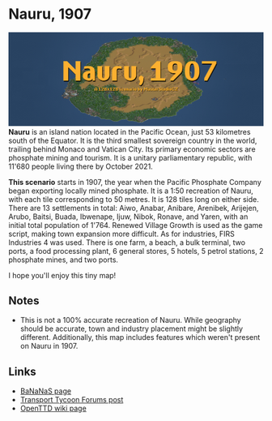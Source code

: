 # Nauru, 1907
![Promotional banner.](https://raw.githubusercontent.com/MasterStudioCZ/Nauru-1907/refs/heads/main/Banner.png)
**Nauru** is an island nation located in the Pacific Ocean, just 53 kilometres south of the Equator. It is the third smallest sovereign country in the world, trailing behind Monaco and Vatican City. Its primary economic sectors are phosphate mining and tourism. It is a unitary parliamentary republic, with 11'680 people living there by October 2021.

**This scenario** starts in 1907, the year when the Pacific Phosphate Company began exporting locally mined phosphate. It is a 1:50 recreation of Nauru, with each tile corresponding to 50 metres. It is 128 tiles long on either side.
There are 13 settlements in total: Aiwo, Anabar, Anibare, Arenibek, Arijejen, Arubo, Baitsi, Buada, Ibwenape, Ijuw, Nibok, Ronave, and Yaren, with an initial total population of 1'764. Renewed Village Growth is used as the game script, making town expansion more difficult.
As for industries, FIRS Industries 4 was used. There is one farm, a beach, a bulk terminal, two ports, a food processing plant, 6 general stores, 5 hotels, 5 petrol stations, 2 phosphate mines, and two ports.

I hope you'll enjoy this tiny map!

## Notes
- This is not a 100% accurate recreation of Nauru. While geography should be accurate, town and industry placement might be slightly different. Additionally, this map includes features which weren't present on Nauru in 1907.

## Links
- [BaNaNaS page](https://bananas.openttd.org/manager/scenario/00001a1e)
- [Transport Tycoon Forums post](https://www.tt-forums.net/viewtopic.php?p=1274327#p1274327)
- [OpenTTD wiki page](https://wiki.openttd.org/en/Community/Scenarios/Nauru,%201907)
